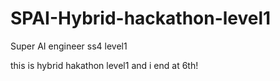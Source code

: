 # SPAI-Hybrid-hackathon-level1
Super AI engineer ss4 level1

this is hybrid hakathon level1 and i end at 6th!
